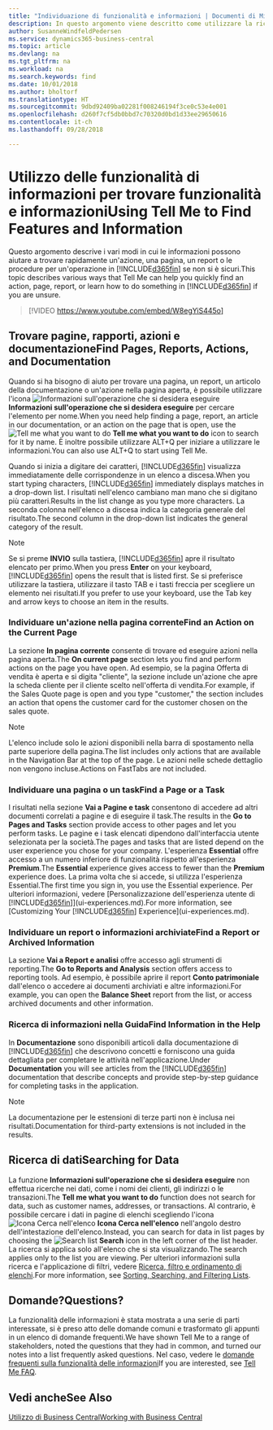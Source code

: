 ```yaml
---
title: "Individuazione di funzionalità e informazioni | Documenti di Microsoft"
description: In questo argomento viene descritto come utilizzare la ricerca per trovare azioni, pagine, report, documentazione e dati.
author: SusanneWindfeldPedersen
ms.service: dynamics365-business-central
ms.topic: article
ms.devlang: na
ms.tgt_pltfrm: na
ms.workload: na
ms.search.keywords: find
ms.date: 10/01/2018
ms.author: bholtorf
ms.translationtype: HT
ms.sourcegitcommit: 9dbd92409ba02281f008246194f3ce0c53e4e001
ms.openlocfilehash: d260f7cf5db0bbd7c70320d0bd1d33ee29650616
ms.contentlocale: it-ch
ms.lasthandoff: 09/28/2018

---
```

# <a name="using-tell-me-to-find-features-and-information"></a><span data-ttu-id="5321d-103">Utilizzo delle funzionalità di informazioni per trovare funzionalità e informazioni</span><span class="sxs-lookup"><span data-stu-id="5321d-103">Using Tell Me to Find Features and Information</span></span>  
<span data-ttu-id="5321d-104">Questo argomento descrive i vari modi in cui le informazioni possono aiutare a trovare rapidamente un'azione, una pagina, un report o le procedure per un'operazione in [!INCLUDE[d365fin](includes/d365fin_md.md)] se non si è sicuri.</span><span class="sxs-lookup"><span data-stu-id="5321d-104">This topic describes various ways that Tell Me can help you quickly find an action, page, report, or learn how to do something in [!INCLUDE[d365fin](includes/d365fin_md.md)] if you are unsure.</span></span>  

> [!VIDEO https://www.youtube.com/embed/W8egYiS445o]

## <a name="find-pages-reports-actions-and-documentation"></a><span data-ttu-id="5321d-105">Trovare pagine, rapporti, azioni e documentazione</span><span class="sxs-lookup"><span data-stu-id="5321d-105">Find Pages, Reports, Actions, and Documentation</span></span> 
<span data-ttu-id="5321d-106">Quando si ha bisogno di aiuto per trovare una pagina, un report, un articolo della documentazione o un'azione nella pagina aperta, è possibile utilizzare l'icona ![Informazioni sull'operazione che si desidera eseguire](media/ui-search/search.png "Cerca pagina o report") **Informazioni sull'operazione che si desidera eseguire** per cercare l'elemento per nome.</span><span class="sxs-lookup"><span data-stu-id="5321d-106">When you need help finding a page, report, an article in our documentation, or an action on the page that is open, use the ![Tell me what you want to do](media/ui-search/search.png "Search for Page or Report") **Tell me what you want to do** icon to search for it by name.</span></span> <span data-ttu-id="5321d-107">È inoltre possibile utilizzare ALT+Q per iniziare a utilizzare le informazioni.</span><span class="sxs-lookup"><span data-stu-id="5321d-107">You can also use ALT+Q to start using Tell Me.</span></span>

<span data-ttu-id="5321d-108">Quando si inizia a digitare dei caratteri, [!INCLUDE[d365fin](includes/d365fin_md.md)] visualizza immediatamente delle corrispondenze in un elenco a discesa.</span><span class="sxs-lookup"><span data-stu-id="5321d-108">When you start typing characters, [!INCLUDE[d365fin](includes/d365fin_md.md)] immediately displays matches in a drop-down list.</span></span> <span data-ttu-id="5321d-109">I risultati nell'elenco cambiano man mano che si digitano più caratteri.</span><span class="sxs-lookup"><span data-stu-id="5321d-109">Results in the list change as you type more characters.</span></span> <span data-ttu-id="5321d-110">La seconda colonna nell'elenco a discesa indica la categoria generale del risultato.</span><span class="sxs-lookup"><span data-stu-id="5321d-110">The second column in the drop-down list indicates the general category of the result.</span></span>   

> [!NOTE]  
>   <span data-ttu-id="5321d-111">Se si preme **INVIO** sulla tastiera, [!INCLUDE[d365fin](includes/d365fin_md.md)] apre il risultato elencato per primo.</span><span class="sxs-lookup"><span data-stu-id="5321d-111">When you press **Enter** on your keyboard, [!INCLUDE[d365fin](includes/d365fin_md.md)] opens the result that is listed first.</span></span> <span data-ttu-id="5321d-112">Se si preferisce utilizzare la tastiera, utilizzare il tasto TAB e i tasti freccia per scegliere un elemento nei risultati.</span><span class="sxs-lookup"><span data-stu-id="5321d-112">If you prefer to use your keyboard, use the Tab key and arrow keys to choose an item in the results.</span></span>

### <a name="find-an-action-on-the-current-page"></a><span data-ttu-id="5321d-113">Individuare un'azione nella pagina corrente</span><span class="sxs-lookup"><span data-stu-id="5321d-113">Find an Action on the Current Page</span></span>
<span data-ttu-id="5321d-114">La sezione **In pagina corrente** consente di trovare ed eseguire azioni nella pagina aperta.</span><span class="sxs-lookup"><span data-stu-id="5321d-114">The **On current page** section lets you find and perform actions on the page you have open.</span></span> <span data-ttu-id="5321d-115">Ad esempio, se la pagina Offerta di vendita è aperta e si digita "cliente", la sezione include un'azione che apre la scheda cliente per il cliente scelto nell'offerta di vendita.</span><span class="sxs-lookup"><span data-stu-id="5321d-115">For example, if the Sales Quote page is open and you type "customer," the section includes an action that opens the customer card for the customer chosen on the sales quote.</span></span> 

> [!NOTE]  
>   <span data-ttu-id="5321d-116">L'elenco include solo le azioni disponibili nella barra di spostamento nella parte superiore della pagina.</span><span class="sxs-lookup"><span data-stu-id="5321d-116">The list includes only actions that are available in the Navigation Bar at the top of the page.</span></span> <span data-ttu-id="5321d-117">Le azioni nelle schede dettaglio non vengono incluse.</span><span class="sxs-lookup"><span data-stu-id="5321d-117">Actions on FastTabs are not included.</span></span>  

### <a name="find-a-page-or-a-task"></a><span data-ttu-id="5321d-118">Individuare una pagina o un task</span><span class="sxs-lookup"><span data-stu-id="5321d-118">Find a Page or a Task</span></span>
<span data-ttu-id="5321d-119">I risultati nella sezione **Vai a Pagine e task** consentono di accedere ad altri documenti correlati a pagine e di eseguire il task.</span><span class="sxs-lookup"><span data-stu-id="5321d-119">The results in the **Go to Pages and Tasks** section provide access to other pages and let you perform tasks.</span></span> <span data-ttu-id="5321d-120">Le pagine e i task elencati dipendono dall'interfaccia utente selezionata per la società.</span><span class="sxs-lookup"><span data-stu-id="5321d-120">The pages and tasks that are listed depend on the user experience you chose for your company.</span></span> <span data-ttu-id="5321d-121">L'esperienza **Essential** offre accesso a un numero inferiore di funzionalità rispetto all'esperienza **Premium**.</span><span class="sxs-lookup"><span data-stu-id="5321d-121">The **Essential** experience gives access to fewer than the **Premium** experience does.</span></span> <span data-ttu-id="5321d-122">La prima volta che si accede, si utilizza l'esperienza Essential.</span><span class="sxs-lookup"><span data-stu-id="5321d-122">The first time you sign in, you use the Essential experience.</span></span> <span data-ttu-id="5321d-123">Per ulteriori informazioni, vedere [Personalizzazione dell'esperienza utente di [!INCLUDE[d365fin](includes/d365fin_md.md)]](ui-experiences.md).</span><span class="sxs-lookup"><span data-stu-id="5321d-123">For more information, see [Customizing Your [!INCLUDE[d365fin](includes/d365fin_md.md)] Experience](ui-experiences.md).</span></span>

### <a name="find-a-report-or-archived-information"></a><span data-ttu-id="5321d-124">Individuare un report o informazioni archiviate</span><span class="sxs-lookup"><span data-stu-id="5321d-124">Find a Report or Archived Information</span></span>
<span data-ttu-id="5321d-125">La sezione **Vai a Report e analisi** offre accesso agli strumenti di reporting.</span><span class="sxs-lookup"><span data-stu-id="5321d-125">The **Go to Reports and Analysis** section offers access to reporting tools.</span></span> <span data-ttu-id="5321d-126">Ad esempio, è possibile aprire il report **Conto patrimoniale** dall'elenco o accedere ai documenti archiviati e altre informazioni.</span><span class="sxs-lookup"><span data-stu-id="5321d-126">For example, you can open the **Balance Sheet** report from the list, or access archived documents and other information.</span></span>  

### <a name="find-information-in-the-help"></a><span data-ttu-id="5321d-127">Ricerca di informazioni nella Guida</span><span class="sxs-lookup"><span data-stu-id="5321d-127">Find Information in the Help</span></span>
<span data-ttu-id="5321d-128">In **Documentazione** sono disponibili articoli dalla documentazione di [!INCLUDE[d365fin](includes/d365fin_md.md)] che descrivono concetti e forniscono una guida dettagliata per completare le attività nell'applicazione.</span><span class="sxs-lookup"><span data-stu-id="5321d-128">Under **Documentation** you will see articles from the [!INCLUDE[d365fin](includes/d365fin_md.md)] documentation that describe concepts and provide step-by-step guidance for completing tasks in the application.</span></span>    

> [!NOTE]  
>   <span data-ttu-id="5321d-129">La documentazione per le estensioni di terze parti non è inclusa nei risultati.</span><span class="sxs-lookup"><span data-stu-id="5321d-129">Documentation for third-party extensions is not included in the results.</span></span> 

## <a name="searching-for-data"></a><span data-ttu-id="5321d-130">Ricerca di dati</span><span class="sxs-lookup"><span data-stu-id="5321d-130">Searching for Data</span></span>
<span data-ttu-id="5321d-131">La funzione **Informazioni sull'operazione che si desidera eseguire** non effettua ricerche nei dati, come i nomi dei clienti, gli indirizzi o le transazioni.</span><span class="sxs-lookup"><span data-stu-id="5321d-131">The **Tell me what you want to do** function does not search for data, such as customer names, addresses, or transactions.</span></span> <span data-ttu-id="5321d-132">Al contrario, è possibile cercare i dati in pagine di elenchi scegliendo l'icona ![Icona Cerca nell'elenco](media/ui-search/search-list.png "Icona Cerca nell'elenco") **Icona Cerca nell'elenco** nell'angolo destro dell'intestazione dell'elenco.</span><span class="sxs-lookup"><span data-stu-id="5321d-132">Instead, you can search for data in list pages by choosing the ![Search list](media/ui-search/search-list.png "Search list icon") **Search** icon in the left corner of the list header.</span></span> <span data-ttu-id="5321d-133">La ricerca si applica solo all'elenco che si sta visualizzando.</span><span class="sxs-lookup"><span data-stu-id="5321d-133">The search applies only to the list you are viewing.</span></span> <span data-ttu-id="5321d-134">Per ulteriori informazioni sulla ricerca e l'applicazione di filtri, vedere [Ricerca, filtro e ordinamento di elenchi](ui-enter-criteria-filters.md).</span><span class="sxs-lookup"><span data-stu-id="5321d-134">For more information, see [Sorting, Searching, and Filtering Lists](ui-enter-criteria-filters.md).</span></span>

## <a name="questions"></a><span data-ttu-id="5321d-135">Domande?</span><span class="sxs-lookup"><span data-stu-id="5321d-135">Questions?</span></span>
<span data-ttu-id="5321d-136">La funzionalità delle informazioni è stata mostrata a una serie di parti interessate, si è preso atto delle domande comuni e trasformato gli appunti in un elenco di domande frequenti.</span><span class="sxs-lookup"><span data-stu-id="5321d-136">We have shown Tell Me to a range of stakeholders, noted the questions that they had in common, and turned our notes into a list frequently asked questions.</span></span> <span data-ttu-id="5321d-137">Nel caso, vedere le [domande frequenti sulla funzionalità delle informazioni](ui-search-faq.md)</span><span class="sxs-lookup"><span data-stu-id="5321d-137">If you are interested, see [Tell Me FAQ](ui-search-faq.md).</span></span>

## <a name="see-also"></a><span data-ttu-id="5321d-138">Vedi anche</span><span class="sxs-lookup"><span data-stu-id="5321d-138">See Also</span></span>
[<span data-ttu-id="5321d-139">Utilizzo di Business Central</span><span class="sxs-lookup"><span data-stu-id="5321d-139">Working with Business Central</span></span>](ui-work-product.md)
